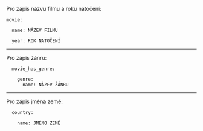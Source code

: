 Pro zápis názvu filmu a roku natočení:
```
movie:

  name: NÁZEV FILMU
  
  year: ROK NATOČENÍ
```
---------------------------------------

Pro zápis žánru:
```
  movie_has_genre:
  
    genre: 
      name: NÁZEV ŽÁNRU
```
----------------------------------------

Pro zápis jména země:
```
  country:
  
    name: JMÉNO ZEMĚ 
```
